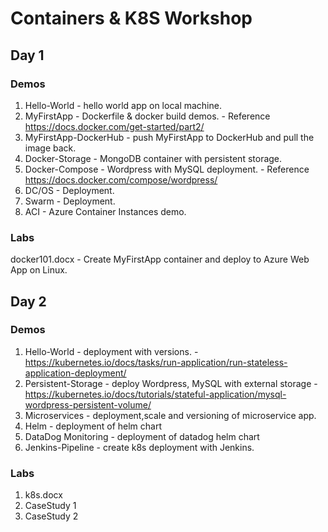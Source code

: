 # Containers & K8S Workshop

## Day 1

### Demos

1. Hello-World - hello world app on local machine.
2. MyFirstApp - Dockerfile & docker build demos. - Reference https://docs.docker.com/get-started/part2/
3. MyFirstApp-DockerHub - push MyFirstApp to DockerHub and pull the image back.
4. Docker-Storage - MongoDB container with persistent storage.
5. Docker-Compose - Wordpress with MySQL deployment. - Reference https://docs.docker.com/compose/wordpress/
6. DC/OS - Deployment.
7. Swarm - Deployment.
8. ACI - Azure Container Instances demo.

### Labs

docker101.docx - Create MyFirstApp container and deploy to Azure Web App on Linux.

## Day 2

### Demos

1. Hello-World - deployment with versions. - https://kubernetes.io/docs/tasks/run-application/run-stateless-application-deployment/
2. Persistent-Storage - deploy Wordpress, MySQL with external storage - https://kubernetes.io/docs/tutorials/stateful-application/mysql-wordpress-persistent-volume/
3. Microservices - deployment,scale and versioning of microservice app.
4. Helm - deployment of helm chart
5. DataDog Monitoring - deployment of datadog helm chart
6. Jenkins-Pipeline - create k8s deployment with Jenkins.

### Labs

1. k8s.docx
2. CaseStudy 1
3. CaseStudy 2
